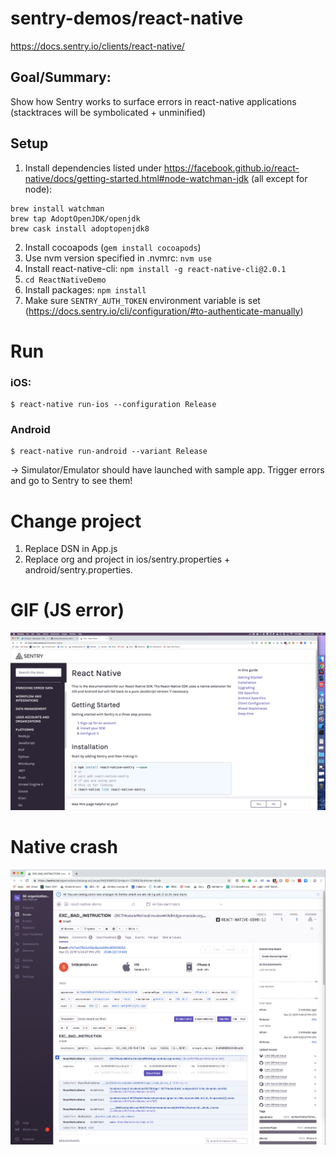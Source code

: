 # sentry-demos/react-native
https://docs.sentry.io/clients/react-native/

## Goal/Summary:
Show how Sentry works to surface errors in react-native applications (stacktraces will be symbolicated + unminified)

## Setup
1. Install dependencies listed under https://facebook.github.io/react-native/docs/getting-started.html#node-watchman-jdk (all except for node):
```
brew install watchman
brew tap AdoptOpenJDK/openjdk
brew cask install adoptopenjdk8
```
2. Install cocoapods (`gem install cocoapods`)
3. Use nvm version specified in .nvmrc: `nvm use`
4. Install react-native-cli: `npm install -g react-native-cli@2.0.1`
5. `cd ReactNativeDemo`
6. Install packages: `npm install`
7. Make sure `SENTRY_AUTH_TOKEN` environment variable is set (https://docs.sentry.io/cli/configuration/#to-authenticate-manually)

# Run

### iOS:
```
$ react-native run-ios --configuration Release
```
### Android
```
$ react-native run-android --variant Release
```
-> Simulator/Emulator should have launched with sample app. Trigger errors and go to Sentry to see them!

# Change project
1. Replace DSN in App.js
2. Replace org and project in ios/sentry.properties + android/sentry.properties.

# GIF (JS error)
![Alt Text](react-native-demo.gif)

# Native crash
![Alt Text](native-crash.png)

